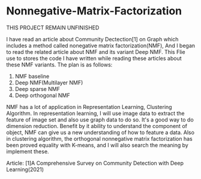 # Nonnegative-Matrix-Factorization
THIS PROJECT REMAIN UNFINISHED

I have read an article about Community Dectection[1] on Graph which includes a method called nonegative matrix factorization(NMF), 
And I began to read the related article about NMF and its variant Deep NMF.
This Flie use to stores the code I have written while reading these articles about these NMF variants.
The plan is as follows:
1. NMF baseline
2. Deep NMF(Multilayer NMF)
3. Deep sparse NMF
4. Deep orthogonal NMF

NMF has a lot of application in Representation Learning, Clustering Algorithm.
In representation learning, I will use image data to extract the feature of image set and also use graph data to do so. It's a good way to do dimension reduction.
Benefit by it ability to understand the component of object, NMF can give us a new understanding of how to feature a data.
Also in clustering algorithm, the orthogonal nonnegative matrix factorization has been proved equality with K-means, and I will also search the meaning by implement these.

Article:
[1]A Comprehensive Survey on Community Detection with Deep Learning(2021)
